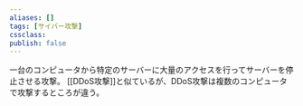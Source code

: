 ```yaml
---
aliases: []
tags: [サイバー攻撃]
cssclass:
publish: false
---
```

一台のコンピュータから特定のサーバーに大量のアクセスを行ってサーバーを停止させる攻撃。
[[DDoS攻撃]]と似ているが、DDoS攻撃は複数のコンピュータで攻撃するところが違う。